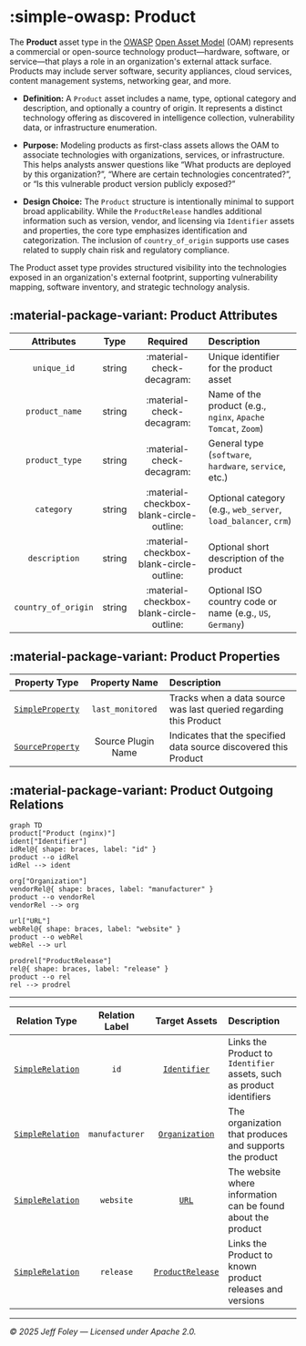 # :simple-owasp: Product

The **Product** asset type in the [OWASP](https://owasp.org) [Open Asset Model](https://github.com/owasp-amass/open-asset-model) (OAM) represents a commercial or open-source technology product—hardware, software, or service—that plays a role in an organization's external attack surface. Products may include server software, security appliances, cloud services, content management systems, networking gear, and more.

- **Definition:** A `Product` asset includes a name, type, optional category and description, and optionally a country of origin. It represents a distinct technology offering as discovered in intelligence collection, vulnerability data, or infrastructure enumeration.

- **Purpose:** Modeling products as first-class assets allows the OAM to associate technologies with organizations, services, or infrastructure. This helps analysts answer questions like “What products are deployed by this organization?”, “Where are certain technologies concentrated?”, or “Is this vulnerable product version publicly exposed?”

- **Design Choice:** The `Product` structure is intentionally minimal to support broad applicability. While the `ProductRelease` handles additional information such as version, vendor, and licensing via `Identifier` assets and properties, the core type emphasizes identification and categorization. The inclusion of `country_of_origin` supports use cases related to supply chain risk and regulatory compliance.

The Product asset type provides structured visibility into the technologies exposed in an organization's external footprint, supporting vulnerability mapping, software inventory, and strategic technology analysis.

## :material-package-variant: Product Attributes

| Attributes         | Type   | Required | Description |
|:------------------:|:------:|:--------:|:------------|
| `unique_id`        | string | :material-check-decagram: | Unique identifier for the product asset |
| `product_name`     | string | :material-check-decagram: | Name of the product (e.g., `nginx`, `Apache Tomcat`, `Zoom`) |
| `product_type`     | string | :material-check-decagram: | General type (`software`, `hardware`, `service`, etc.) |
| `category`         | string | :material-checkbox-blank-circle-outline: | Optional category (e.g., `web_server`, `load_balancer`, `crm`) |
| `description`      | string | :material-checkbox-blank-circle-outline: | Optional short description of the product |
| `country_of_origin`| string | :material-checkbox-blank-circle-outline: | Optional ISO country code or name (e.g., `US`, `Germany`) |

## :material-package-variant: Product Properties

| Property Type | Property Name | Description |
|:-------------:|:-------------:|:------------|
| [`SimpleProperty`](../properties/simple_property.md) | `last_monitored` | Tracks when a data source was last queried regarding this Product |
| [`SourceProperty`](../properties/source_property.md) | Source Plugin Name | Indicates that the specified data source discovered this Product |

## :material-package-variant: Product Outgoing Relations

```mermaid
graph TD
product["Product (nginx)"]
ident["Identifier"]
idRel@{ shape: braces, label: "id" }
product --o idRel
idRel --> ident

org["Organization"]
vendorRel@{ shape: braces, label: "manufacturer" }
product --o vendorRel
vendorRel --> org

url["URL"]
webRel@{ shape: braces, label: "website" }
product --o webRel
webRel --> url

prodrel["ProductRelease"]
rel@{ shape: braces, label: "release" }
product --o rel
rel --> prodrel
```

---

| Relation Type       | Relation Label     | Target Assets    | Description   |
| :-----------------: | :----------------: | :--------------: | :------------ |
| [`SimpleRelation`](../relations/simple_relation.md) | `id` | [`Identifier`](./identifier.md) | Links the Product to `Identifier` assets, such as product identifiers |
| [`SimpleRelation`](../relations/simple_relation.md) | `manufacturer` | [`Organization`](./organization.md) | The organization that produces and supports the product |
| [`SimpleRelation`](../relations/simple_relation.md) | `website` | [`URL`](./url.md) | The website where information can be found about the product |
| [`SimpleRelation`](../relations/simple_relation.md) | `release` | [`ProductRelease`](./product_release.md) | Links the Product to known product releases and versions |

---

*© 2025 Jeff Foley — Licensed under Apache 2.0.*
